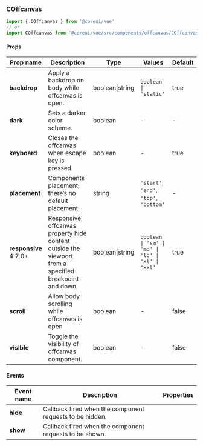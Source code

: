 ### COffcanvas

```jsx
import { COffcanvas } from '@coreui/vue'
// or
import COffcanvas from '@coreui/vue/src/components/offcanvas/COffcanvas'
```

#### Props

| Prop name                                                     | Description                                                                                           | Type            | Values                                             | Default |
| ------------------------------------------------------------- | ----------------------------------------------------------------------------------------------------- | --------------- | -------------------------------------------------- | ------- |
| **backdrop**                                                  | Apply a backdrop on body while offcanvas is open.                                                     | boolean\|string | `boolean \| 'static'`                              | true    |
| **dark**                                                      | Sets a darker color scheme.                                                                           | boolean         | -                                                  | -       |
| **keyboard**                                                  | Closes the offcanvas when escape key is pressed.                                                      | boolean         | -                                                  | true    |
| **placement**                                                 | Components placement, there’s no default placement.                                                   | string          | `'start'`, `'end'`, `'top'`, `'bottom'`            | -       |
| **responsive** <br><div class="badge bg-primary">4.7.0+</div> | Responsive offcanvas property hide content outside the viewport from a specified breakpoint and down. | boolean\|string | `boolean \| 'sm' \| 'md' \| 'lg' \| 'xl' \| 'xxl'` | true    |
| **scroll**                                                    | Allow body scrolling while offcanvas is open                                                          | boolean         | -                                                  | false   |
| **visible**                                                   | Toggle the visibility of offcanvas component.                                                         | boolean         | -                                                  | false   |

#### Events

| Event name | Description                                              | Properties |
| ---------- | -------------------------------------------------------- | ---------- |
| **hide**   | Callback fired when the component requests to be hidden. |
| **show**   | Callback fired when the component requests to be shown.  |
